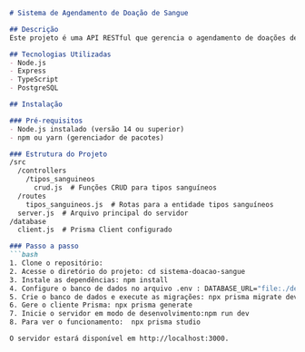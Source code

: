 
```markdown
# Sistema de Agendamento de Doação de Sangue

## Descrição
Este projeto é uma API RESTful que gerencia o agendamento de doações de sangue em uma instituição. A API permite realizar operações de CRUD (Create, Read, Update, Delete) nas entidades de tipos sanguíneos, pessoas, locais de coleta e doações.

## Tecnologias Utilizadas
- Node.js
- Express
- TypeScript
- PostgreSQL

## Instalação

### Pré-requisitos
- Node.js instalado (versão 14 ou superior)
- npm ou yarn (gerenciador de pacotes)

### Estrutura do Projeto
/src
  /controllers
    /tipos_sanguineos
      crud.js  # Funções CRUD para tipos sanguíneos
  /routes
    tipos_sanguineos.js  # Rotas para a entidade tipos sanguíneos
  server.js  # Arquivo principal do servidor
/database
  client.js  # Prisma Client configurado

### Passo a passo
```bash
1. Clone o repositório:
2. Acesse o diretório do projeto: cd sistema-doacao-sangue
3. Instale as dependências: npm install
4. Configure o banco de dados no arquivo .env : DATABASE_URL="file:./dev.db"
5. Crie o banco de dados e execute as migrações: npx prisma migrate dev --name init
6. Gere o cliente Prisma: npx prisma generate
7. Inicie o servidor em modo de desenvolvimento:npm run dev
8. Para ver o funcionamento:  npx prisma studio

O servidor estará disponível em http://localhost:3000.
